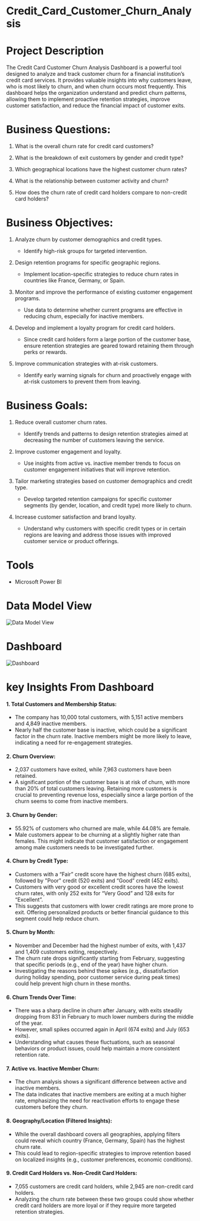 # Credit_Card_Customer_Churn_Analysis

# Project Description

The Credit Card Customer Churn Analysis Dashboard is a powerful tool designed to analyze and track customer churn for a financial institution’s credit card services. It provides valuable insights into why customers leave, who is most likely to churn, and when churn occurs most frequently. This dashboard helps the organization understand and predict churn patterns, allowing them to implement proactive retention strategies, improve customer satisfaction, and reduce the financial impact of customer exits.

# Business Questions:

1. What is the overall churn rate for credit card customers?   

2. What is the breakdown of exit customers by gender and credit type?

3. Which geographical locations have the highest customer churn rates?

4. What is the relationship between customer activity and churn?

5. How does the churn rate of credit card holders compare to non-credit card holders?

# Business Objectives:

1. Analyze churn by customer demographics and credit types.

    * Identify high-risk groups for targeted intervention.

2. Design retention programs for specific geographic regions.

    * Implement location-specific strategies to reduce churn rates in countries like France, Germany, or Spain.

3. Monitor and improve the performance of existing customer engagement programs.

    * Use data to determine whether current programs are effective in reducing churn, especially for inactive members.

4. Develop and implement a loyalty program for credit card holders.

    * Since credit card holders form a large portion of the customer base, ensure retention strategies are geared toward retaining them through perks or rewards.

5. Improve communication strategies with at-risk customers.

    * Identify early warning signals for churn and proactively engage with at-risk customers to prevent them from leaving.

# Business Goals:

  1. Reduce overall customer churn rates.
        * Identify trends and patterns to design retention strategies aimed at decreasing the number of customers leaving the service.

  2. Improve customer engagement and loyalty.
        * Use insights from active vs. inactive member trends to focus on customer engagement initiatives that will improve retention.

  3. Tailor marketing strategies based on customer demographics and credit type.
        * Develop targeted retention campaigns for specific customer segments (by gender, location, and credit type) more likely to churn.

  4. Increase customer satisfaction and brand loyalty.
        * Understand why customers with specific credit types or in certain regions are leaving and address those issues with improved customer service or product offerings.

# Tools
* Microsoft Power BI

# Data Model View

![Data Model View](https://github.com/user-attachments/assets/8d879cb6-0071-4e38-a5a1-4b77282c60fd)

# Dashboard

![Dashboard](https://github.com/user-attachments/assets/0b4a6169-c3da-49d8-90fa-c089c41a219d)

# key Insights From Dashboard

#### 1. Total Customers and Membership Status:

  * The company has 10,000 total customers, with 5,151 active members and 4,849 inactive members.
  * Nearly half the customer base is inactive, which could be a significant factor in the churn rate. Inactive members might be more likely to leave, indicating a need for re-engagement strategies.

#### 2. Churn Overview:

   * 2,037 customers have exited, while 7,963 customers have been retained.
   * A significant portion of the customer base is at risk of churn, with more than 20% of total customers leaving.
    Retaining more customers is crucial to preventing revenue loss, especially since a large portion of the churn seems to come from inactive members.

#### 3. Churn by Gender:

  * 55.92% of customers who churned are male, while 44.08% are female.
  * Male customers appear to be churning at a slightly higher rate than females. This might indicate that customer satisfaction or engagement among male customers needs to be investigated further.

#### 4. Churn by Credit Type:

   * Customers with a “Fair” credit score have the highest churn (685 exits), followed by "Poor" credit (520 exits) and “Good” credit (452 exits).
   * Customers with very good or excellent credit scores have the lowest churn rates, with only 252 exits for “Very Good” and 128 exits for “Excellent”.
   * This suggests that customers with lower credit ratings are more prone to exit. Offering personalized products or better financial guidance to this segment could help reduce churn.

#### 5. Churn by Month:

  * November and December had the highest number of exits, with 1,437 and 1,409 customers exiting, respectively.
  * The churn rate drops significantly starting from February, suggesting that specific periods (e.g., end of the year) have higher churn.
  * Investigating the reasons behind these spikes (e.g., dissatisfaction during holiday spending, poor customer service during peak times) could help prevent high churn in these months.

#### 6. Churn Trends Over Time:

  * There was a sharp decline in churn after January, with exits steadily dropping from 831 in February to much lower numbers during the middle of the year.
  * However, small spikes occurred again in April (674 exits) and July (653 exits).
  * Understanding what causes these fluctuations, such as seasonal behaviors or product issues, could help maintain a more consistent retention rate.

#### 7. Active vs. Inactive Member Churn:

  * The churn analysis shows a significant difference between active and inactive members.
  * The data indicates that inactive members are exiting at a much higher rate, emphasizing the need for reactivation efforts to engage these customers before they churn.

#### 8. Geography/Location (Filtered Insights):

  * While the overall dashboard covers all geographies, applying filters could reveal which country (France, Germany, Spain) has the highest churn rate.
  * This could lead to region-specific strategies to improve retention based on localized insights (e.g., customer preferences, economic conditions).

#### 9. Credit Card Holders vs. Non-Credit Card Holders:

  * 7,055 customers are credit card holders, while 2,945 are non-credit card holders.
  * Analyzing the churn rate between these two groups could show whether credit card holders are more loyal or if they require more targeted retention strategies.
